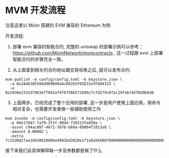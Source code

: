 # MVM 开发流程

注意这里以 Mixin 搭建的 EVM 兼容的 Ethereum 为例

开发流程:

1. 部署 evm 兼容的智能合约, 完整的 uniswap 的部署示例可以参考： https://github.com/MixinNetwork/mvmcontracts , 这一过程跟 evm 上部署智能合约的步骤完全一致。

2. 从上面拿到相关的合约地址跟交易哈希之后, 就可以发布合约.

```
mvm publish -m config/config.toml -k keystore.json \
  -a 0x2A4630550Ad909B90aAcD82b5f65E33afFA04323 \
  -e 0x1938e2332d7963eff041af4f67586572899c7c7d279c07ac29feb745f8d9b6d6
```

3. 上面两步，已经完成了整个应用的部署, 这一步是用户使用上面应用，用命令相对复杂，也需要开发者做一些辅助使用工作

```
mvm invoke -m config/config.toml -k keystore.json \
  -p 60e17d47-fa70-3f3f-984d-716313fe838a \
  -asset c94ac88f-4671-3976-b60a-09064f1811e8 \
  -amount 0.00002 \
  -extra 7c15d0d2faa1b63862880bed982bd3020e1f1a9a56688700000000000000000000000000bd6efc2e2cb99aef928433209c0a3be09a34f11400000000000000000000000000000000000000000000000000000000000007d0
```

接下来我们会具体解释每一步及参数都是做了什么
